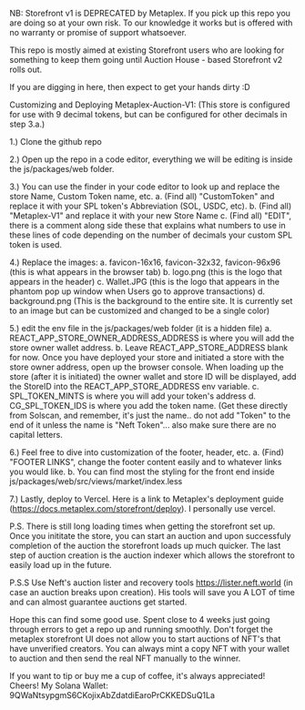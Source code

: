 NB: Storefront v1 is DEPRECATED by Metaplex.  If you pick up this repo you are doing so at your own risk. To our knowledge it works but is offered with no warranty or promise of support whatsoever.

This repo is mostly aimed at existing Storefront users who are looking for something to keep them going until Auction House - based Storefront v2 rolls out.

If you are digging in here, then expect to get your hands dirty :D 


Customizing and Deploying Metaplex-Auction-V1: (This store is configured for use with 9 decimal tokens, but can be configured for other decimals in step 3.a.)

1.) Clone the github repo


2.) Open up the repo in a code editor, everything we will be editing is inside the js/packages/web folder.


3.) You can use the finder in your code editor to look up and replace the store Name, Custom Token name, etc.
	a. (Find all) "CustomToken" and replace it with your SPL token's Abbreviation (SOL, USDC, etc).
	b. (Find all) "Metaplex-V1" and replace it with your new Store Name 
	c. (Find all) "EDIT", there is a comment along side these that explains what numbers to use in these lines of code 	depending on the number of decimals your custom SPL token is used.


4.) Replace the images:
	a. favicon-16x16, favicon-32x32, favicon-96x96 (this is what appears in the browser tab)
	b. logo.png (this is the logo that appears in the header)
	c. Wallet.JPG (this is the logo that appears in the phantom pop up window when Users go to approve transactions)
	d. background.png (This is the background to the entire site. It is currently set to an image but can be customized and changed to be a single color)


5.) edit the env file in the js/packages/web folder (it is a hidden file)
	a. REACT_APP_STORE_OWNER_ADDRESS_ADDRESS is where you will add the store owner wallet address.
	b. Leave REACT_APP_STORE_ADDRESS blank for now. Once you have deployed your store and initiated a store with the 	store owner address, open up the browser console. When loading up the store (after it is initiated) the owner wallet 	and store ID will be displayed,  add the StoreID into the REACT_APP_STORE_ADDRESS env variable. 
	c. SPL_TOKEN_MINTS is where you will add your token's address
	d. CG_SPL_TOKEN_IDS is where you add the token name. (Get these directly from Solscan, and remember, it's just the 	name.. do not add "Token" to the end of it unless the name is "Neft Token"... also make sure there are no capital 	letters.


6.) Feel free to dive into customization of the footer, header, etc. 
	a. (Find) "FOOTER LINKS", change the footer content easily and to whatever links you would like.
	b. You can find most the styling for the front end inside js/packages/web/src/views/market/index.less


7.) Lastly, deploy to Vercel. Here is a link to Metaplex's deployment guide (https://docs.metaplex.com/storefront/deploy). I personally use vercel.

P.S. There is still long loading times when getting the storefront set up. Once you inititate the store, you can start an auction and upon successfuly completion of the auction the storefront loads up much quicker. The last step of auction creation is the auction indexer which allows the storefront to easily load up in the future. 

P.S.S Use Neft's auction lister and recovery tools https://lister.neft.world (in case an auction breaks upon creation). His tools will save you A LOT of time and can almost guarantee auctions get started. 

Hope this can find some good use. Spent close to 4 weeks just going through errors to get a repo up and running smoothly. Don't forget the metaplex storefront UI does not allow you to start auctions of NFT's that have unverified creators. You can always mint a copy NFT with your wallet to auction and then send the real NFT manually to the winner. 


If you want to tip or buy me a cup of coffee, it's always appreciated! Cheers! 
My Solana Wallet: 9QWaNtsypgmS6CKojixAbZdatdiEaroPrCKKEDSuQ1La
